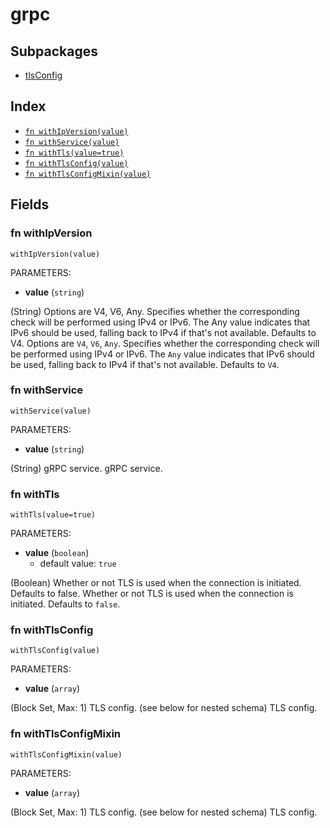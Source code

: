 # grpc



## Subpackages

* [tlsConfig](tlsConfig.md)

## Index

* [`fn withIpVersion(value)`](#fn-withipversion)
* [`fn withService(value)`](#fn-withservice)
* [`fn withTls(value=true)`](#fn-withtls)
* [`fn withTlsConfig(value)`](#fn-withtlsconfig)
* [`fn withTlsConfigMixin(value)`](#fn-withtlsconfigmixin)

## Fields

### fn withIpVersion

```jsonnet
withIpVersion(value)
```

PARAMETERS:

* **value** (`string`)

(String) Options are V4, V6, Any. Specifies whether the corresponding check will be performed using IPv4 or IPv6. The Any value indicates that IPv6 should be used, falling back to IPv4 if that's not available. Defaults to V4.
Options are `V4`, `V6`, `Any`. Specifies whether the corresponding check will be performed using IPv4 or IPv6. The `Any` value indicates that IPv6 should be used, falling back to IPv4 if that's not available. Defaults to `V4`.
### fn withService

```jsonnet
withService(value)
```

PARAMETERS:

* **value** (`string`)

(String) gRPC service.
gRPC service.
### fn withTls

```jsonnet
withTls(value=true)
```

PARAMETERS:

* **value** (`boolean`)
   - default value: `true`

(Boolean) Whether or not TLS is used when the connection is initiated. Defaults to false.
Whether or not TLS is used when the connection is initiated. Defaults to `false`.
### fn withTlsConfig

```jsonnet
withTlsConfig(value)
```

PARAMETERS:

* **value** (`array`)

(Block Set, Max: 1) TLS config. (see below for nested schema)
TLS config.
### fn withTlsConfigMixin

```jsonnet
withTlsConfigMixin(value)
```

PARAMETERS:

* **value** (`array`)

(Block Set, Max: 1) TLS config. (see below for nested schema)
TLS config.